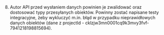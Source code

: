 8. Autor API przed wysłaniem danych powinien je zwalidować oraz dostosować typy przesyłanych obiektów. Powinny zostać napisane testy integracyjne, żeby wykluczyć m.in. błąd w przypadku nieprawidłowych danych obiektów (dane z projectId - cklzjw3mn0001cq9k3mvy3fvf-7941218198815694).
